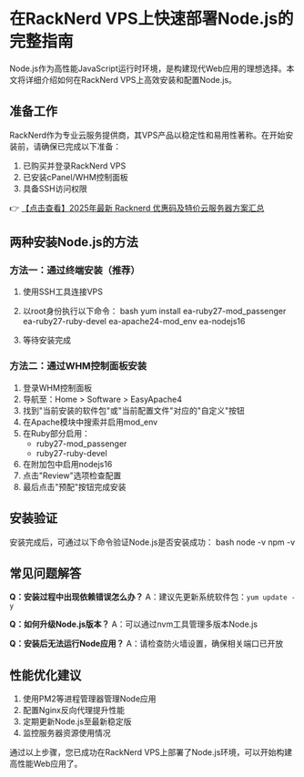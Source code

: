 # 在RackNerd VPS上快速部署Node.js的完整指南

Node.js作为高性能JavaScript运行时环境，是构建现代Web应用的理想选择。本文将详细介绍如何在RackNerd VPS上高效安装和配置Node.js。

## 准备工作

RackNerd作为专业云服务提供商，其VPS产品以稳定性和易用性著称。在开始安装前，请确保已完成以下准备：

1. 已购买并登录RackNerd VPS
2. 已安装cPanel/WHM控制面板
3. 具备SSH访问权限

👉 [【点击查看】2025年最新 Racknerd 优惠码及特价云服务器方案汇总](https://bit.ly/Rack_Nerd)

## 两种安装Node.js的方法

### 方法一：通过终端安装（推荐）

1. 使用SSH工具连接VPS
2. 以root身份执行以下命令：
   bash
   yum install ea-ruby27-mod_passenger ea-ruby27-ruby-devel ea-apache24-mod_env ea-nodejs16
   
3. 等待安装完成

### 方法二：通过WHM控制面板安装

1. 登录WHM控制面板
2. 导航至：Home > Software > EasyApache4
3. 找到"当前安装的软件包"或"当前配置文件"对应的"自定义"按钮
4. 在Apache模块中搜索并启用mod_env
5. 在Ruby部分启用：
   - ruby27-mod_passenger
   - ruby27-ruby-devel
6. 在附加包中启用nodejs16
7. 点击"Review"选项检查配置
8. 最后点击"预配"按钮完成安装

## 安装验证

安装完成后，可通过以下命令验证Node.js是否安装成功：
bash
node -v
npm -v

## 常见问题解答

**Q：安装过程中出现依赖错误怎么办？**
A：建议先更新系统软件包：`yum update -y`

**Q：如何升级Node.js版本？**
A：可以通过nvm工具管理多版本Node.js

**Q：安装后无法运行Node应用？**
A：请检查防火墙设置，确保相关端口已开放

## 性能优化建议

1. 使用PM2等进程管理器管理Node应用
2. 配置Nginx反向代理提升性能
3. 定期更新Node.js至最新稳定版
4. 监控服务器资源使用情况

通过以上步骤，您已成功在RackNerd VPS上部署了Node.js环境，可以开始构建高性能Web应用了。